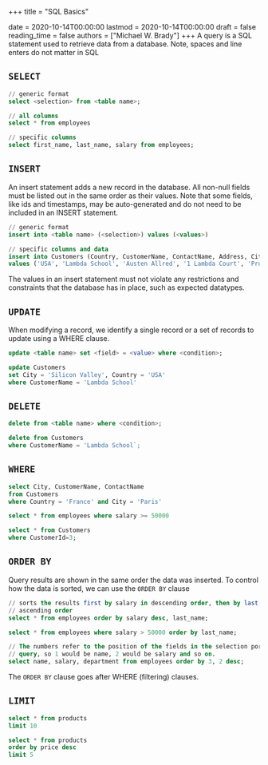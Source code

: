 +++
title = "SQL Basics"

date = 2020-10-14T00:00:00
lastmod = 2020-10-14T00:00:00
draft = false
reading_time = false
authors = ["Michael W. Brady"]
+++
A query is a SQL statement used to retrieve data from a database. Note, spaces and line enters do not matter in SQL

## `SELECT`

```sql
// generic format
select <selection> from <table name>;

// all columns
select * from employees

// specific columns
select first_name, last_name, salary from employees;
```

## `INSERT`

An insert statement adds a new record in the database. All non-null fields must be listed out in the same order as their values. Note that some fields, like ids and timestamps, may be auto-generated and do not need to be included in an INSERT statement.

```sql
// generic format 
insert into <table name> (<selection>) values (<values>)

// specific columns and data
insert into Customers (Country, CustomerName, ContactName, Address, City, PostalCode)
values ('USA', 'Lambda School', 'Austen Allred', '1 Lambda Court', 'Provo', '84601');
```

The values in an insert statement must not violate any restrictions and constraints that the database has in place, such as expected datatypes.

## `UPDATE`

When modifying a record, we identify a single record or a set of records to update using a WHERE clause.

```sql
update <table name> set <field> = <value> where <condition>;

update Customers
set City = 'Silicon Valley', Country = 'USA'
where CustomerName = 'Lambda School'
```

## `DELETE`

```sql
delete from <table name> where <condition>;

delete from Customers
where CustomerName = 'Lambda School`;
```

## `WHERE`

```sql
select City, CustomerName, ContactName
from Customers
where Country = 'France' and City = 'Paris'

select * from employees where salary >= 50000

select * from Customers
where CustomerId=3;
```

## `ORDER BY`

Query results are shown in the same order the data was inserted. To control how the data is sorted, we can use the `ORDER BY` clause

```sql
// sorts the results first by salary in descending order, then by last name in 
// ascending order
select * from employees order by salary desc, last_name;

select * from employees where salary > 50000 order by last_name;

// The numbers refer to the position of the fields in the selection portion of the 
// query, so 1 would be name, 2 would be salary and so on.
select name, salary, department from employees order by 3, 2 desc;
```

The `ORDER BY` clause goes after WHERE (filtering) clauses.

## `LIMIT`

```sql
select * from products
limit 10

select * from products
order by price desc
limit 5
```